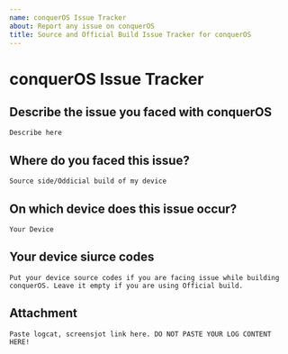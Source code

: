 ```yaml
---
name: conquerOS Issue Tracker
about: Report any issue on conquerOS
title: Source and Official Build Issue Tracker for conquerOS
---
```


# conquerOS Issue Tracker

## Describe the issue you faced with conquerOS
```
Describe here
```

## Where do you faced this issue?
```
Source side/Oddicial build of my device
```

## On which device does this issue occur?
```
Your Device
```

## Your device siurce codes
```
Put your device source codes if you are facing issue while building conquerOS. Leave it empty if you are using Official build.
```

## Attachment
```
Paste logcat, screensjot link here. DO NOT PASTE YOUR LOG CONTENT HERE!
```

<!--
NOTES:
- DO NOT Report issue from Unofficial, BETA, and ALPHA Build
- DO NOT Paste you log content here. Paste it on paste service then paste only the link here
- Make sure your device source codes are the same with the one when the issue occur
-->
